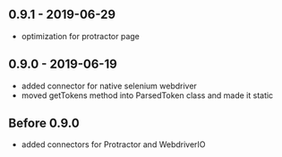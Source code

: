## 0.9.1 - 2019-06-29
* optimization for protractor page
## 0.9.0 - 2019-06-19
* added connector for native selenium webdriver
* moved getTokens method into ParsedToken class and made it static
## Before 0.9.0
* added connectors for Protractor and WebdriverIO
